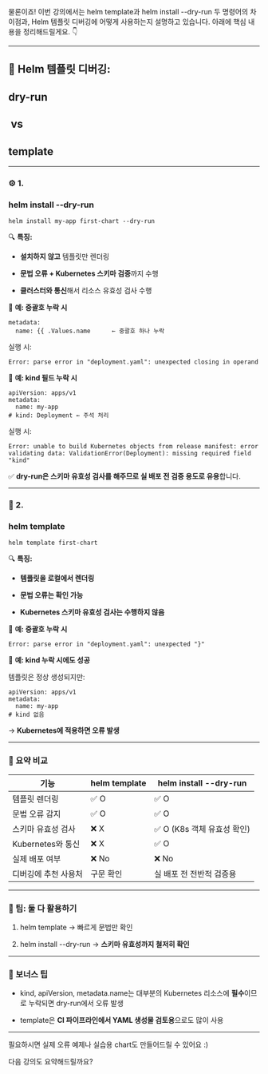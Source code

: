 물론이죠! 이번 강의에서는 helm template과 helm install --dry-run 두 명령어의 차이점과, Helm 템플릿 디버깅에 어떻게 사용하는지 설명하고 있습니다. 아래에 핵심 내용을 정리해드릴게요. 👇

---

## **🧪 Helm 템플릿 디버깅:** 

## **dry-run**

##  **vs** 

## **template**

---

### **⚙️ 1.** 

### **helm install --dry-run**

```
helm install my-app first-chart --dry-run
```

🔍 **특징:**

- **설치하지 않고** 템플릿만 렌더링
    
- **문법 오류 + Kubernetes 스키마 검증**까지 수행
    
- **클러스터와 통신**해서 리소스 유효성 검사 수행
    

  

📌 **예: 중괄호 누락 시**

```
metadata:
  name: {{ .Values.name      ← 중괄호 하나 누락
```

실행 시:

```
Error: parse error in "deployment.yaml": unexpected closing in operand
```

📌 **예: kind 필드 누락 시**

```
apiVersion: apps/v1
metadata:
  name: my-app
# kind: Deployment ← 주석 처리
```

실행 시:

```
Error: unable to build Kubernetes objects from release manifest: error validating data: ValidationError(Deployment): missing required field "kind"
```

✅ **dry-run은 스키마 유효성 검사를 해주므로 실 배포 전 검증 용도로 유용**합니다.

---

### **🧾 2.** 

### **helm template**

```
helm template first-chart
```

🔍 **특징:**

- **템플릿을 로컬에서 렌더링**
    
- **문법 오류는 확인 가능**
    
- **Kubernetes 스키마 유효성 검사는 수행하지 않음**
    

  

📌 **예: 중괄호 누락 시**

```
Error: parse error in "deployment.yaml": unexpected "}"
```

📌 **예: kind 누락 시에도 성공**

  

템플릿은 정상 생성되지만:

```
apiVersion: apps/v1
metadata:
  name: my-app
# kind 없음
```

→ **Kubernetes에 적용하면 오류 발생**

---

### **🧠 요약 비교**

|**기능**|helm template|helm install --dry-run|
|---|---|---|
|템플릿 렌더링|✅ O|✅ O|
|문법 오류 감지|✅ O|✅ O|
|스키마 유효성 검사|❌ X|✅ O (K8s 객체 유효성 확인)|
|Kubernetes와 통신|❌ X|✅ O|
|실제 배포 여부|❌ No|❌ No|
|디버깅에 추천 사용처|구문 확인|실 배포 전 전반적 검증용|

  

---

### **🧪 팁: 둘 다 활용하기**

1. helm template → 빠르게 문법만 확인
    
2. helm install --dry-run → **스키마 유효성까지 철저히 확인**
    

---

### **📌 보너스 팁**

- kind, apiVersion, metadata.name는 대부분의 Kubernetes 리소스에 **필수**이므로 누락되면 dry-run에서 오류 발생
    
- template은 **CI 파이프라인에서 YAML 생성물 검토용**으로도 많이 사용
    

---

필요하시면 실제 오류 예제나 실습용 chart도 만들어드릴 수 있어요 :)

다음 강의도 요약해드릴까요?
